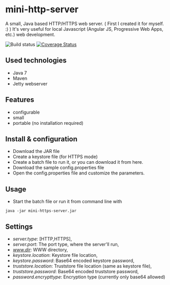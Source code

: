 # mini-http-server

A small, Java based HTTP/HTTPS web server. ( First I created it for myself. :) ) It's very useful for local Javascript (Angular JS, Progressive Web Apps, etc.) web development.

![Build status](https://travis-ci.org/szrnka-peter/mini-http-server.svg?branch=master)
[![Coverage Status](https://coveralls.io/repos/github/szrnka-peter/mini-http-server/badge.svg?branch=master)](https://coveralls.io/github/szrnka-peter/mini-http-server?branch=master)

## Used technologies
- Java 7
- Maven
- Jetty webserver

## Features
- configurable
- small
- portable (no installation required)

## Install & configuration
- Download the JAR file
- Create a keystore file (for HTTPS mode)
- Create a batch file to run it, or you can download it from here.
- Download the sample config.properties file
- Open the config.properties file and customize the parameters.

## Usage
- Start the batch file or run it from command line with
```
java -jar mini-https-server.jar
```

## Settings
- *server.type*: [HTTP,HTTPS],
- *server.port*: The port type, where the server'll run,
- *www.dir*: WWW directory,
- *keystore.location*: Keystore file location,
- *keystore.password*: Base64 encoded keystore password,
- *truststore.location*: Truststore file location (same as keystore file),
- *truststore.password*: Base64 encoded truststore password,
- *password.encrypttype*: Encryption type (currently only base64 allowed)
